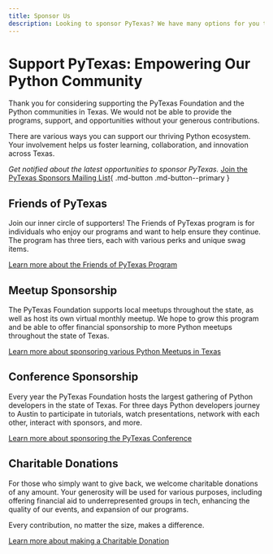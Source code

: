 ```yaml
---
title: Sponsor Us
description: Looking to sponsor PyTexas? We have many options for you to choose from.
---
```


# Support PyTexas: Empowering Our Python Community
Thank you for considering supporting the PyTexas Foundation and the Python communities
in Texas. We would not be able to provide the programs, support, and opportunities
without your generous contributions.

There are various ways you can support our thriving Python ecosystem. Your involvement helps us foster learning, collaboration, and innovation across Texas.

*Get notified about the latest opportunities to sponsor PyTexas.*
[Join the PyTexas Sponsors Mailing List](https://mailchi.mp/fc46f2d077fe/pytexas-sponsors){ .md-button .md-button--primary }


## Friends of PyTexas

Join our inner circle of supporters! The Friends of PyTexas program is for individuals
who enjoy our programs and want to help ensure they continue. The program has three
tiers, each with various perks and unique swag items.

[Learn more about the Friends of PyTexas Program](friends.md)

## Meetup Sponsorship

The PyTexas Foundation supports local meetups throughout the state, as well
as host its own virtual monthly meetup. We hope to grow this program and be able
to offer financial sponsorship to more Python meetups throughout the state of Texas.

[Learn more about sponsoring various Python Meetups in Texas](meetup.md)

## Conference Sponsorship

Every year the PyTexas Foundation hosts the largest gathering of Python developers
in the state of Texas. For three days Python developers journey to Austin to 
participate in tutorials, watch presentations, network with each other, interact
with sponsors, and more. 

[Learn more about sponsoring the PyTexas Conference](conference.md)

## Charitable Donations

For those who simply want to give back, we welcome charitable donations of any amount.
Your generosity will be used for various purposes, including offering financial 
aid to underrepresented groups in tech, enhancing the quality of our events, and 
expansion of our programs.

Every contribution, no matter the size, makes a difference.

[Learn more about making a Charitable Donation](charitable.md)